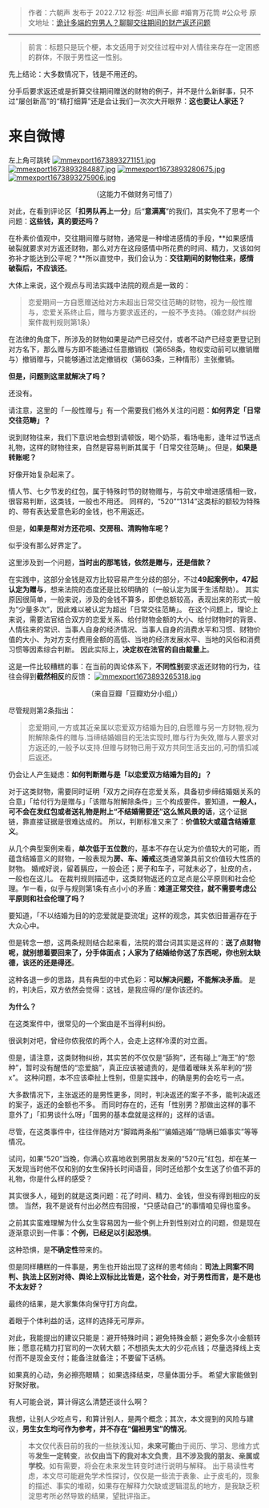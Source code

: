 > 作者：六朝声
> 发布于 2022.7.12
> 标签: #回声长廊 #婚育万花筒 #公众号
> 原文地址：[诡计多端的穷男人？聊聊交往期间的财产返还问题](https://mp.weixin.qq.com/s?__biz=MzUyMjU3NzI2MA==&mid=2247483855&idx=1&sn=e378411e5dbd9ef09f31350ad9b12dca&chksm=f9c8f5cccebf7cdae20b82fd712b3d9745cfb3f276f756f27a40216bf6f18a96893e6de7d1ab&token=237641834&lang=zh_CN#rd)
***
> 前言：标题只是玩个梗，本文适用于对交往过程中对人情往来存在一定困惑的群体，不限于男性这一性别。

先上结论：大多数情况下，钱是不用还的。

分手后要求返还或是折算交往期间赠送的财物的例子，并不是什么新鲜事，只不过“屡创新高”的“精打细算”还是会让我们一次次大开眼界：**这也要让人家还？**
# 来自微博
左上角可跳转
[![mmexport1673893271151.jpg](https://raw.githubusercontent.com/bluntvoice/mypic/main/mmexport1673893271151.jpg)](https://raw.githubusercontent.com/bluntvoice/mypic/main/mmexport1673893271151.jpg)
[![mmexport1673893284887.jpg](https://raw.githubusercontent.com/bluntvoice/mypic/main/mmexport1673893284887.jpg)](https://raw.githubusercontent.com/bluntvoice/mypic/main/mmexport1673893284887.jpg)
[![mmexport1673893280675.jpg](https://raw.githubusercontent.com/bluntvoice/mypic/main/mmexport1673893280675.jpg)](https://raw.githubusercontent.com/bluntvoice/mypic/main/mmexport1673893280675.jpg)
[![mmexport1673893275906.jpg](https://raw.githubusercontent.com/bluntvoice/mypic/main/mmexport1673893275906.jpg)](https://raw.githubusercontent.com/bluntvoice/mypic/main/mmexport1673893275906.jpg)
<center>（这能力不做财务可惜了）</center>


对此，在看到评论区「**扣男队再上一分**」后“**意满离**”的我们，其实免不了思考一个问题：**这些钱，真的要还吗？**

在朴素价值观中，交往期间赠与财物，通常是一种增进感情的手段，**如果感情破裂就要求对方返还财物，那么对方在这段感情中所花费的时间、精力，又该如何弥补才能达到公平呢？**所以直觉中，我们会认为：**交往期间的财物往来，感情破裂后，不应该还**。

大体上来说，这个观点与司法实践中法院的观点是一致的：
>恋爱期间一方自愿赠送给对方未超出日常交往范畴的财物，视为一般性赠与，恋爱关系终止后，赠与方要求返还的，一般不予支持。（婚恋财产纠纷案件裁判规则第1条）

在法律的角度下，所涉及的财物如果是动产已经交付，或者不动产已经变更登记到对方名下，那么赠与方即不能通过任意撤销权（第658条，物权变动前可以撤销赠与）撤销赠与，只能够通过法定撤销权（第663条，三种情形）主张撤销。

**但是，问题到这里就解决了吗？**

还没有。

请注意，这里的「一般性赠与」有一个需要我们格外关注的问题：**如何界定「日常交往范畴」？**

说到财物往来，我们下意识地会想到请顿饭，喝个奶茶，看场电影，逢年过节送点礼物，这样的财物往来，自然是容易判断其属于「日常交往范畴」。但是，**如果是转账呢？**

好像开始复杂起来了。

情人节、七夕节发的红包，属于特殊时节的财物赠与，与前文中增进感情相一致，很容易判断，这类钱，一般也不用还。
同样的，“520”“1314”这类标的额较为特殊的、带有表达爱意色彩的金钱，也不用返还。

但是，**如果是帮对方还花呗、交房租、清购物车呢？**

似乎没有那么好界定了。

这里涉及到一个问题，**当时出的那笔钱，依然是赠与，还是借款？**

在实践中，这部分金钱是双方比较容易产生分歧的部分，不过**49起案例中，47起认定为赠与**，想来法院的态度还是比较明确的（一般认定为属于生活帮助）。
其实原因很简单，一般来说，涉及的金钱不算多，即使总额较高，表现出来的形式一般为“少量多次”，因此难以被认定为超出「日常交往范畴」。
在这个问题上，理论上来说，需要法官结合双方的恋爱关系、给付财物金额的大小、给付财物时的背景、人情往来的常识、当事人自身的经济情况、当事人自身的消费水平和习惯、财物价值的大小、为对方支付费用金额的高低、当地的经济发展水平、当地的风俗和消费习惯等因素综合判断。
因此实际上，**决定权在法官的自由裁量上**。

这是一件比较糟糕的事：在当前的舆论体系下，**不同性别**要求返还财物的行为，往往会得到**截然相反**的反馈：
[![mmexport1673893265318.jpg](https://raw.githubusercontent.com/bluntvoice/mypic/main/mmexport1673893265318.jpg)](https://raw.githubusercontent.com/bluntvoice/mypic/main/mmexport1673893265318.jpg)
<center>（来自豆瓣「豆瓣劝分小组」）</center>


尽管规则第2条指出：
>恋爱期间,一方或其近亲属以恋爱双方结婚为目的,自愿赠与另一方财物,视为附解除条件的赠与.当缔结婚姻目的无法实现时,赠与行为失效,赠与人要求对方返还的,一般予以支持.但赠与财物已用于双方共同生活支出的,可酌情扣减后返还。

仍会让人产生疑虑：**如何判断赠与是「以恋爱双方结婚为目的」？**

对于这类财物，需要同时证明「双方之间存在恋爱关系，具备初步缔结婚姻关系的合意」「给付行为是赠与」「该赠与附解除条件」三个构成要件。要知道，**一般人，可不会在发红包或者送礼物是附上“不结婚需要还”这么煞风景的话**，这个证据链，靠直接证据是很难达成的。
所以，判断标准又来了：**价值较大或蕴含结婚意义**。

从几个典型案例来看，**单次低于五位数**的，基本不存在认定为价值较大的可能，而蕴含结婚意义的财物，一般表现为**房、车、婚戒**这类通常兼具前文价值较大性质的财物。
婚戒好说，留着膈应，一般会还；房子和车子，可就未必了，扯皮的点，一般也在这儿。
在裁判规则描述中，这类财物返还的立足点是公平原则和社会伦理。乍一看，似乎与规则第1条有点小小的矛盾：**难道正常交往，就不需要考虑公平原则和社会伦理了吗？**

要知道，「不以结婚为目的的恋爱就是耍流氓」这样的观念，其实依旧普遍存在于大众心中。

但是转念一想，这两条规则结合起来看，法院的潜台词其实是这样的：**送了点财物呢，就别想着要回来了，分手体面点；人家为了结婚给你送了东西呢，你也别太缺德，该还的还是得还**。

这种各退一步的思路，具有典型的中式色彩：**可以解决问题，不能解决矛盾**。
是的，判决后，双方依然会觉得：这钱，是我应得的/是你该还的。

**为什么？**

在这类案件中，很常见的一个案由是不当得利纠纷。

很讽刺对吧，曾经你侬我侬的两个人，会走上这样冷漠的对立面。

但是，请注意，这类财物纠纷，其实苦的不仅仅是“舔狗”，还有碰上“海王”的“怨种”，暂时没有醒悟的“恋爱脑”，真正应该被谴责的，是借着暧昧关系牟利的“捞x”。
这种问题，本不应该牵扯上性别，但是实践中，的确是男的会吃亏一点。

大多数情况下，主张返还的是男性更多，同时，判决返还的案子不多，能判决返还的案子，返还的金额也不多。
而同时存在的，还有「性别男？那做出这样的事不意外了」「扣男谈什么呀」「国男的基本盘就是这样的」这样的话语。

尽管，在这类事件中，往往伴随对方“脚踏两条船”“骗婚逃婚”“隐瞒已婚事实”等等情况。

试问，如果“520”当晚，你满心欢喜地收到男朋友发来的“520元”红包，却在某一天发现当时他不仅和别的女生保持长时间语音，同时还给那个女生送了价值不菲的礼物，你是什么样的感受？

其实很多人，碰到的就是这类问题：花了时间、精力、金钱，但没有得到相应的反馈。
当然，我不是说有付出必然应有回报，“只感动自己”的事情咱见得也蛮多。

之前其实蛮难理解为什么女生容易因为一些个例上升到性别对立的问题，但是现在逐渐意识到一件事：**个例，已经足以引起恐惧**。

这种恐惧，是**不确定性**带来的。

但是同样糟糕的一件事是，男生也开始出现了这样的思考倾向：**司法上同案不同判、执法上区别对待、舆论上双标比比皆是，这个社会，对于男性而言，是不是也不太友好？**

最终的结果，是大家集体向保守打方向盘。

着眼于个体利益的话，这样的选择无可厚非。

对此，我能提出的建议只能是：避开特殊时间；避免特殊金额；避免多次小金额转账；愿意花精力打官司的一次转大额；不想损失太大的少花点钱；尽量选择线上支付而不是现金支付；能备注就备注；不要留下话柄。

如果真的心动，务必擦亮眼睛；
如果选择结束，尽量体面分手。
希望大家能做到好聚好散。

有人可能会说，算计得这么清楚还谈什么啊？

我想，让别人少吃点亏，和算计别人，是两个概念；其次，本文提到的风险与建议，**男生女生均可作为参考，并不存在“偏袒男宝”的情况**。

>本文仅代表目前的我的一些肤浅认知，**未来可能**由于阅历、学习、思维方式等**发生一定转变**，故**仅由当下的我对本文负责**，**且不涉及我的朋友、亲属或学校**。如有需要，将会在未来发生转变时进行说明与解释。
出于易读性考虑，本文尽可能避免学术性探讨，仅仅是一些流于表象、止于皮毛的，现象的描述、事实的堆砌，如果存在解释力欠缺或逻辑混乱的地方，是我缺乏积淀思考所必然导致的结果，望批评指正。